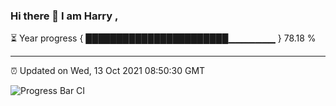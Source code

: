 ### Hi there 👋 I am Harry , 

⏳ Year progress { ███████████████████████▁▁▁▁▁▁▁ } 78.18 %

---

⏰ Updated on Wed, 13 Oct 2021 08:50:30 GMT

![Progress Bar CI](https://github.com/duykhang68/duykhang68/workflows/Progress%20Bar%20CI/badge.svg)
